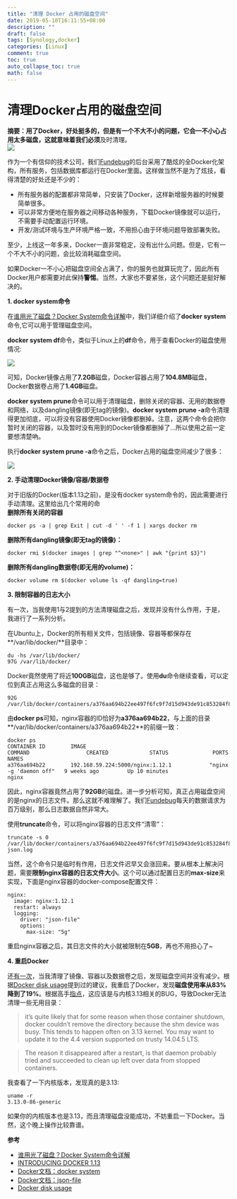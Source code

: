 ```yaml
---
title: "清理 Docker 占用的磁盘空间"
date: 2019-05-10T16:11:55+08:00
description: ""
draft: false
tags: [Synology,docker]
categories: [Linux]
comment: true
toc: true
auto_collapse_toc: true
math: false
---
```


<!--more-->

# 清理Docker占用的磁盘空间

**摘要：**用了Docker，好处挺多的，但是有一个不大不小的问题，它会一不小心占用太多磁盘，这就意味着我们**必须**及时清理。  
![](https://kiwenlau.com/2018/01/10/how-to-clean-docker-disk/disk.png)  


作为一个有信仰的技术公司，我们[Fundebug](https://fundebug.com/)的后台采用了酷炫的全Docker化架构，所有服务，包括数据库都运行在Docker里面。这样做当然不是为了炫技，看得清楚的好处还是不少的：

* 所有服务器的配置都非常简单，只安装了Docker，这样新增服务器的时候要简单很多。
* 可以非常方便地在服务器之间移动各种服务，下载Docker镜像就可以运行，不需要手动配置运行环境。
* 开发/测试环境与生产环境严格一致，不用担心由于环境问题导致部署失败。

至少，上线这一年多来，Docker一直非常稳定，没有出什么问题。但是，它有一个不大不小的问题，会比较消耗磁盘空间。

如果Docker一不小心把磁盘空间全占满了，你的服务也就算玩完了，因此所有Docker用户都需要对此保持**警惕**。当然，大家也不要紧张，这个问题还是挺好解决的。

**1. docker system命令**

在[谁用光了磁盘？Docker System命令详解](https://blog.fundebug.com/2017/04/19/docker-system-explain/)中，我们详细介绍了**docker system**命令,它可以用于管理磁盘空间。

**docker system df**命令，类似于Linux上的**df**命令，用于查看Docker的磁盘使用情况:

![](../../../.gitbook/assets/image%20%2814%29.png)

可知，Docker镜像占用了**7.2GB**磁盘，Docker容器占用了**104.8MB**磁盘，Docker数据卷占用了**1.4GB**磁盘。

**docker system prune**命令可以用于清理磁盘，删除关闭的容器、无用的数据卷和网络，以及dangling镜像\(即无tag的镜像\)。**docker system prune -a**命令清理得更加彻底，可以将没有容器使用Docker镜像都删掉。注意，这两个命令会把你暂时关闭的容器，以及暂时没有用到的Docker镜像都删掉了…所以使用之前一定要想清楚吶。

执行**docker system prune -a**命令之后，Docker占用的磁盘空间减少了很多：

![](../../../.gitbook/assets/image%20%2812%29.png)

**2. 手动清理Docker镜像/容器/数据卷**

对于旧版的Docker\(版本1.13之前\)，是没有docker system命令的，因此需要进行手动清理。这里给出几个常用的命  
**删除所有关闭的容器**

```text
docker ps -a | grep Exit | cut -d ' ' -f 1 | xargs docker rm
```

**删除所有dangling镜像\(即无tag的镜像\)：**

```text
docker rmi $(docker images | grep "^<none>" | awk "{print $3}")
```

**删除所有dangling数据卷\(即无用的volume\)：**

```text
docker volume rm $(docker volume ls -qf dangling=true)
```

**3. 限制容器的日志大小**

有一次，当我使用1与2提到的方法清理磁盘之后，发现并没有什么作用，于是，我进行了一系列分析。

在Ubuntu上，Docker的所有相关文件，包括镜像、容器等都保存在**/var/lib/docker/**目录中：

```text
du -hs /var/lib/docker/
97G	/var/lib/docker/
```

Docker竟然使用了将近**100GB**磁盘，这也是够了。使用**du**命令继续查看，可以定位到真正占用这么多磁盘的目录：

```text
92G	/var/lib/docker/containers/a376aa694b22ee497f6fc9f7d15d943de91c853284f8f105ff5ad6c7ddae7a53
```

由**docker ps**可知，nginx容器的ID恰好为**a376aa694b22**，与上面的目录**/var/lib/docker/containers/a376aa694b22**的前缀一致：

```text
docker ps
CONTAINER ID        IMAGE                                       COMMAND                  CREATED             STATUS              PORTS               NAMES
a376aa694b22        192.168.59.224:5000/nginx:1.12.1            "nginx -g 'daemon off"   9 weeks ago         Up 10 minutes                           nginx
```

因此，nginx容器竟然占用了**92GB**的磁盘。进一步分析可知，真正占用磁盘空间的是nginx的日志文件。那么这就不难理解了。我们[Fundebug](https://fundebug.com/)每天的数据请求为百万级别，那么日志数据自然非常大。

使用**truncate**命令，可以将nginx容器的日志文件“清零”：

```text
truncate -s 0 /var/lib/docker/containers/a376aa694b22ee497f6fc9f7d15d943de91c853284f8f105ff5ad6c7ddae7a53/*-json.log
```

当然，这个命令只是临时有作用，日志文件迟早又会涨回来。要从根本上解决问题，需要**限制nginx容器的日志文件大小**。这个可以通过配置日志的**max-size**来实现，下面是nginx容器的docker-compose配置文件：

```text
nginx:
  image: nginx:1.12.1
  restart: always
  logging:
    driver: "json-file"
    options:
      max-size: "5g"
```

重启nginx容器之后，其日志文件的大小就被限制在**5GB**，再也不用担心了~

**4. 重启Docker**

还[有一次](https://github.com/moby/moby/issues/12265#issuecomment-315930046)，当我清理了镜像、容器以及数据卷之后，发现磁盘空间并没有减少。根据[Docker disk usage](https://github.com/moby/moby/issues/12265)提到过的建议，我重启了Docker，发现**磁盘使用率从83%降到了19%**。根据高手[指点](https://github.com/moby/moby/issues/12265#issuecomment-316303769)，这应该是与内核3.13相关的BUG，导致Docker无法清理一些无用目录：

> it’s quite likely that for some reason when those container shutdown, docker couldn’t remove the directory because the shm device was busy. This tends to happen often on 3.13 kernel. You may want to update it to the 4.4 version supported on trusty 14.04.5 LTS.

> The reason it disappeared after a restart, is that daemon probably tried and succeeded to clean up left over data from stopped containers.

我查看了一下内核版本，发现真的是3.13:

```text
uname -r
3.13.0-86-generic
```

如果你的内核版本也是3.13，而且清理磁盘没能成功，不妨重启一下Docker。当然，这个晚上操作比较靠谱。

**参考**

* [谁用光了磁盘？Docker System命令详解](https://blog.fundebug.com/2017/04/19/docker-system-explain/)
* [INTRODUCING DOCKER 1.13](https://blog.docker.com/2017/01/whats-new-in-docker-1-13/)
* [Docker文档：docker system](https://docs.docker.com/engine/reference/commandline/system/)
* [Docker文档：json-file](https://docs.docker.com/v1.12/engine/admin/logging/overview/#json-file)
* [Docker disk usage](https://github.com/moby/moby/issues/12265) 
